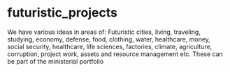 # futuristic_projects
We have various ideas in areas of:  Futuristic cities, living, traveling, studying, economy, defense, food, clothing, water, healthcare, money, social security, healthcare, life sciences, factories, climate, agriculture, corruption, project work, assets and resource management etc. These can be part of the ministerial portfolio 
